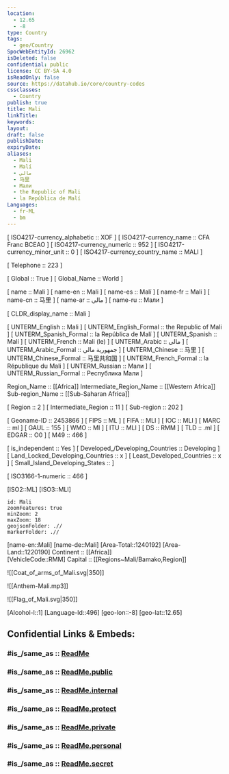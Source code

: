 ```yaml
---
location:
  - 12.65
  - -8
type: Country
tags:
  - geo/Country
SpocWebEntityId: 26962
isDeleted: false
confidential: public
license: CC BY-SA 4.0
isReadOnly: false
source: https://datahub.io/core/country-codes
cssclasses:
  - Country
publish: true
title: Mali
linkTitle:
keywords:
layout:
draft: false
publishDate:
expiryDate:
aliases:
  - Mali
  - Malí
  - مالي
  - 马里
  - Мали
  - the Republic of Mali
  - la República de Malí
Languages:
  - fr-ML
  - bm
---
```



[	ISO4217-currency_alphabetic	 :: XOF ] 
[	ISO4217-currency_name	 :: CFA Franc BCEAO ] 
[	ISO4217-currency_numeric	 :: 952 ] 
[	ISO4217-currency_minor_unit	 :: 0 ] 
[	ISO4217-currency_country_name	 :: MALI ] 

[	Telephone	 :: 223 ] 

[	Global	 :: True ] 
[	Global_Name	 :: World ] 

[	name	 :: Mali ] 
[	name-en	 :: Mali ] 
[	name-es	 :: Malí ] 
[	name-fr	 :: Mali ] 
[	name-cn	 :: 马里 ] 
[	name-ar	 :: مالي ] 
[	name-ru	 :: Мали ] 

[	CLDR_display_name	 :: Mali ] 

[	UNTERM_English	 :: Mali ] 
[	UNTERM_English_Formal	 :: the Republic of Mali ] 
[	UNTERM_Spanish_Formal	 :: la República de Malí ] 
[	UNTERM_Spanish	 :: Malí ] 
[	UNTERM_French	 :: Mali (le) ] 
[	UNTERM_Arabic	 :: مالي ] 
[	UNTERM_Arabic_Formal	 :: جمهورية مالي ] 
[	UNTERM_Chinese	 :: 马里 ] 
[	UNTERM_Chinese_Formal	 :: 马里共和国 ] 
[	UNTERM_French_Formal	 :: la République du Mali ] 
[	UNTERM_Russian	 :: Мали ] 
[	UNTERM_Russian_Formal	 :: Республика Мали ] 

Region_Name ::  [[Africa]] 
Intermediate_Region_Name ::  [[Western Africa]]  
Sub-region_Name ::  [[Sub-Saharan Africa]] 

[	Region	 :: 2 ] 
[	Intermediate_Region	 :: 11 ] 
[	Sub-region	 :: 202 ] 

[	Geoname-ID	 :: 2453866 ] 
[	FIPS	 :: ML ] 
[	FIFA	 :: MLI ] 
[	IOC	 :: MLI ] 
[	MARC	 :: ml ] 
[	GAUL	 :: 155 ] 
[	WMO	 :: MI ] 
[	ITU	 :: MLI ] 
[	DS	 :: RMM ] 
[	TLD	 :: .ml ] 
[	EDGAR	 :: O0 ] 
[	M49	 :: 466 ] 

[	is_independent	 :: Yes ] 
[	Developed_/Developing_Countries	 :: Developing ] 
[	Land_Locked_Developing_Countries	 :: x ] 
[	Least_Developed_Countries	 :: x ] 
[	Small_Island_Developing_States	 ::  ] 

[	ISO3166-1-numeric	 :: 466 ] 



[ISO2::ML] 
[ISO3::MLI] 
```leaflet
id: Mali
zoomFeatures: true 
minZoom: 2 
maxZoom: 18
geojsonFolder: .//
markerFolder: .//
```

[name-en::Mali] 
[name-de::Mali] 
[Area-Total::1240192] 
[Area-Land::1220190] 
Continent :: [[Africa]]  
[VehicleCode::RMM] 
Capital :: [[Regions~Mali/Bamako,Region]]  

![[Coat_of_arms_of_Mali.svg|350]] 

![[Anthem-Mali.mp3]] 

![[Flag_of_Mali.svg|350]] 

[Alcohol-l::1] 
[Language-Id::496] 
[geo-lon::-8] 
[geo-lat::12.65] 


## Confidential Links & Embeds: 

### #is_/same_as :: [ReadMe](/_Standards/Earth/Continent/Africa/Africa~West/Mali/ReadMe.md) 

### #is_/same_as :: [ReadMe.public](/_public/Earth/Continent/Africa/Africa~West/Mali/ReadMe.public.md) 

### #is_/same_as :: [ReadMe.internal](/_internal/Earth/Continent/Africa/Africa~West/Mali/ReadMe.internal.md) 

### #is_/same_as :: [ReadMe.protect](/_protect/Earth/Continent/Africa/Africa~West/Mali/ReadMe.protect.md) 

### #is_/same_as :: [ReadMe.private](/_private/Earth/Continent/Africa/Africa~West/Mali/ReadMe.private.md) 

### #is_/same_as :: [ReadMe.personal](/_personal/Earth/Continent/Africa/Africa~West/Mali/ReadMe.personal.md) 

### #is_/same_as :: [ReadMe.secret](/_secret/Earth/Continent/Africa/Africa~West/Mali/ReadMe.secret.md)

